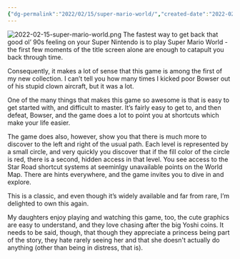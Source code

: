 ```yaml
---
{"dg-permalink":"2022/02/15/super-mario-world/","created-date":"2022-02-15T00:00:00","dg-home":false,"dg-pinned":false,"dg-home-link":false,"dg-publish":true,"excerpt":"Bring back childhood joy with this game.","disabled rules":["header-increment","yaml-title","yaml-title-alias","file-name-heading"],"title":"Super Mario World (1992)","aliases":["Super Mario World (1992)"],"linter-yaml-title-alias":"Super Mario World (1992)","updated-date":"2025-05-05T17:44:21","tags":["dgarticle","SuperNintendo"],"dg-path":"2022-02-15-super-mario-world.md","permalink":"/2022/02/15/super-mario-world/","dgPassFrontmatter":true}
---
```



![2022-02-15-super-mario-world.png](/img/user/attachments/2022-02-15-super-mario-world.png)
The fastest way to get back that good ol’ 90s feeling on your Super Nintendo is to play Super Mario World - the first few moments of the title screen alone are enough to catapult you back through time.

Consequently, it makes a lot of sense that this game is among the first of my new collection. I can’t tell you how many times I kicked poor Bowser out of his stupid clown aircraft, but it was a lot.

One of the many things that makes this game so awesome is that is easy to get started with, and difficult to master. It’s fairly easy to get to, and then defeat, Bowser, and the game does a lot to point you at shortcuts which make your life easier.

The game does also, however, show you that there is much more to discover to the left and right of the usual path. Each level is represented by a small circle, and very quickly you discover that if the fill color of the circle is red, there is a second, hidden access in that level. You see access to the Star Road shortcut systems at seeminlgy unavailable points on the World Map. There are hints everywhere, and the game invites you to dive in and explore.

This is a classic, and even though it’s widely available and far from rare, I’m delighted to own this again.

My daughters enjoy playing and watching this game, too, the cute graphics are easy to understand, and they love chasing after the big Yoshi coins. It needs to be said, though, that though they appreciate a princess being part of the story, they hate rarely seeing her and that she doesn't actually do anything (other than being in distress, that is).
